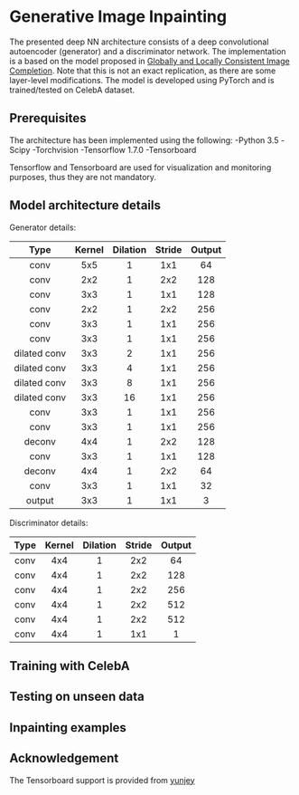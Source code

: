 # Generative Image Inpainting
The presented deep NN architecture consists of a deep convolutional autoencoder (generator) and a discriminator network. The implementation is a based on the model proposed in [Globally and Locally Consistent Image Completion](http://hi.cs.waseda.ac.jp/~iizuka/projects/completion/data/completion_sig2017.pdf). Note that this is not an exact replication, as there are some layer-level modifications. The model is developed using PyTorch and is trained/tested on CelebA dataset.

## Prerequisites
The architecture has been implemented using the following:
-Python 3.5
-Scipy
-Torchvision
-Tensorflow 1.7.0
-Tensorboard

Tensorflow and Tensorboard are used for visualization and monitoring purposes, thus they are not mandatory.

## Model architecture details
Generator details:

|     Type     | Kernel | Dilation | Stride | Output |
|:------------:|:------:|:--------:|:------:|:------:|
|     conv     |  5x5   |    1     |  1x1   |   64   |
|     conv     |  2x2   |    1     |  2x2   |   128  |
|     conv     |  3x3   |    1     |  1x1   |   128  |
|     conv     |  2x2   |    1     |  2x2   |   256  |
|     conv     |  3x3   |    1     |  1x1   |   256  |
|     conv     |  3x3   |    1     |  1x1   |   256  |
| dilated conv |  3x3   |    2     |  1x1   |   256  |
| dilated conv |  3x3   |    4     |  1x1   |   256  |
| dilated conv |  3x3   |    8     |  1x1   |   256  |
| dilated conv |  3x3   |   16     |  1x1   |   256  |
|     conv     |  3x3   |    1     |  1x1   |   256  |
|     conv     |  3x3   |    1     |  1x1   |   256  |
|    deconv    |  4x4   |    1     |  2x2   |   128  |
|     conv     |  3x3   |    1     |  1x1   |   128  |
|    deconv    |  4x4   |    1     |  2x2   |   64   |
|     conv     |  3x3   |    1     |  1x1   |   32   |
|    output    |  3x3   |    1     |  1x1   |   3    |

Discriminator details:

|     Type     | Kernel | Dilation | Stride | Output |
|:------------:|:------:|:--------:|:------:|:------:|
|     conv     |  4x4   |    1     |  2x2   |   64   |
|     conv     |  4x4   |    1     |  2x2   |   128  |
|     conv     |  4x4   |    1     |  2x2   |   256  |
|     conv     |  4x4   |    1     |  2x2   |   512  |
|     conv     |  4x4   |    1     |  2x2   |   512  |
|     conv     |  4x4   |    1     |  1x1   |    1   |


## Training with CelebA


## Testing on unseen data


## Inpainting examples


## Acknowledgement
The Tensorboard support is provided from [yunjey](https://github.com/yunjey/pytorch-tutorial/tree/master/tutorials/04-utils/tensorboard)
